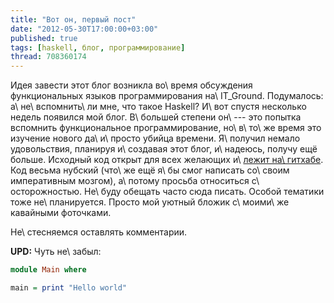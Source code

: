 ```yaml
---
title: "Вот он, первый пост"
date: "2012-05-30T17:00:00+03:00"
published: true
tags: [haskell, блог, программирование]
thread: 708360174
---
```


Идея завести этот блог возникла во\ время обсуждения функциональных языков программирования на\ IT_Ground.
Подумалось: а\ не\ вспомнить\ ли мне, что такое Haskell? И\ вот спустя несколько недель появился мой блог. В\ большей
степени он\ --- это попытка вспомнить функциональное программирование, но\ в\ то\ же время это изучение нового
да\ и\ просто убийца времени. Я\ получил немало удовольствия, планируя и\ создавая этот блог, и\ надеюсь, получу ещё
больше. Исходный код открыт для всех желающих и\ [лежит на\ гитхабе](https://github.com/dikmax/haskell-blog).
Код весьма нубский (что\ же ещё я\ бы смог написать со\ своим императивным мозгом), а\ потому просьба относиться
с\ осторожностью. Не\ буду обещать часто сюда писать. Особой тематики тоже не\ планируется. Просто мой уютный бложик
с\ моими\ же кавайными фоточками.

Не\ стесняемся оставлять комментарии.

**UPD:** Чуть не\ забыл:

~~~~~~~haskell
module Main where

main = print "Hello world"
~~~~~~~
